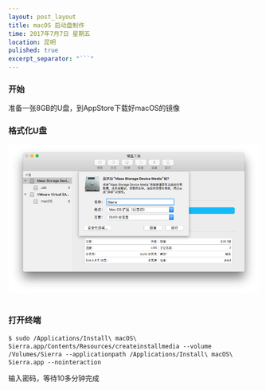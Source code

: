 ```yaml
---
layout: post_layout
title: macOS 启动盘制作
time: 2017年7月7日 星期五
location: 昆明
pulished: true
excerpt_separator: "```"
---
```


### 开始

准备一张8GB的U盘，到AppStore下载好macOS的镜像

### 格式化U盘

<img src="/assets/post_pictures/USB_Formate.png" width="650">
&nbsp;

### 打开终端

```shell
$ sudo /Applications/Install\ macOS\ Sierra.app/Contents/Resources/createinstallmedia --volume /Volumes/Sierra --applicationpath /Applications/Install\ macOS\ Sierra.app --nointeraction
```

输入密码，等待10多分钟完成